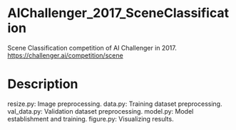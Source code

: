 # AIChallenger_2017_SceneClassification
Scene Classification competition of AI Challenger in 2017. https://challenger.ai/competition/scene
# Description
resize.py: Image preprocessing.
data.py: Training dataset preprocessing.
val_data.py: Validation dataset preprocessing.
model.py: Model establishment and training.
figure.py: Visualizing results.
